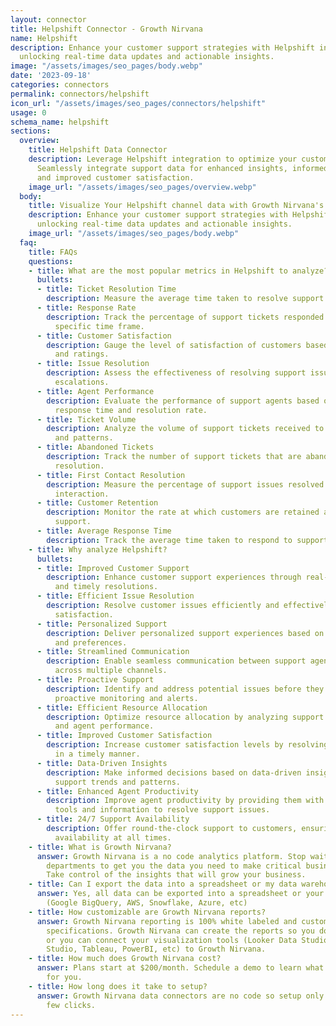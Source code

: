 ```yaml
---
layout: connector
title: Helpshift Connector - Growth Nirvana
name: Helpshift
description: Enhance your customer support strategies with Helpshift integration,
  unlocking real-time data updates and actionable insights.
image: "/assets/images/seo_pages/body.webp"
date: '2023-09-18'
categories: connectors
permalink: connectors/helpshift
icon_url: "/assets/images/seo_pages/connectors/helpshift"
usage: 0
schema_name: helpshift
sections:
  overview:
    title: Helpshift Data Connector
    description: Leverage Helpshift integration to optimize your customer support.
      Seamlessly integrate support data for enhanced insights, informed decisions,
      and improved customer satisfaction.
    image_url: "/assets/images/seo_pages/overview.webp"
  body:
    title: Visualize Your Helpshift channel data with Growth Nirvana's Helpshift Connector
    description: Enhance your customer support strategies with Helpshift integration,
      unlocking real-time data updates and actionable insights.
    image_url: "/assets/images/seo_pages/body.webp"
  faq:
    title: FAQs
    questions:
    - title: What are the most popular metrics in Helpshift to analyze?
      bullets:
      - title: Ticket Resolution Time
        description: Measure the average time taken to resolve support tickets.
      - title: Response Rate
        description: Track the percentage of support tickets responded to within a
          specific time frame.
      - title: Customer Satisfaction
        description: Gauge the level of satisfaction of customers based on feedback
          and ratings.
      - title: Issue Resolution
        description: Assess the effectiveness of resolving support issues and minimizing
          escalations.
      - title: Agent Performance
        description: Evaluate the performance of support agents based on metrics like
          response time and resolution rate.
      - title: Ticket Volume
        description: Analyze the volume of support tickets received to identify trends
          and patterns.
      - title: Abandoned Tickets
        description: Track the number of support tickets that are abandoned without
          resolution.
      - title: First Contact Resolution
        description: Measure the percentage of support issues resolved in a single
          interaction.
      - title: Customer Retention
        description: Monitor the rate at which customers are retained after receiving
          support.
      - title: Average Response Time
        description: Track the average time taken to respond to support tickets.
    - title: Why analyze Helpshift?
      bullets:
      - title: Improved Customer Support
        description: Enhance customer support experiences through real-time insights
          and timely resolutions.
      - title: Efficient Issue Resolution
        description: Resolve customer issues efficiently and effectively to maintain
          satisfaction.
      - title: Personalized Support
        description: Deliver personalized support experiences based on customer data
          and preferences.
      - title: Streamlined Communication
        description: Enable seamless communication between support agents and customers
          across multiple channels.
      - title: Proactive Support
        description: Identify and address potential issues before they escalate through
          proactive monitoring and alerts.
      - title: Efficient Resource Allocation
        description: Optimize resource allocation by analyzing support ticket volumes
          and agent performance.
      - title: Improved Customer Satisfaction
        description: Increase customer satisfaction levels by resolving support issues
          in a timely manner.
      - title: Data-Driven Insights
        description: Make informed decisions based on data-driven insights into customer
          support trends and patterns.
      - title: Enhanced Agent Productivity
        description: Improve agent productivity by providing them with the necessary
          tools and information to resolve support issues.
      - title: 24/7 Support Availability
        description: Offer round-the-clock support to customers, ensuring support
          availability at all times.
    - title: What is Growth Nirvana?
      answer: Growth Nirvana is a no code analytics platform. Stop waiting for other
        departments to get you the data you need to make critical business decisions.
        Take control of the insights that will grow your business.
    - title: Can I export the data into a spreadsheet or my data warehouse?
      answer: Yes, all data can be exported into a spreadsheet or your data warehouse
        (Google BigQuery, AWS, Snowflake, Azure, etc)
    - title: How customizable are Growth Nirvana reports?
      answer: Growth Nirvana reporting is 100% white labeled and customized to your
        specifications. Growth Nirvana can create the reports so you don’t have to
        or you can connect your visualization tools (Looker Data Studio/Google Data
        Studio, Tableau, PowerBI, etc) to Growth Nirvana.
    - title: How much does Growth Nirvana cost?
      answer: Plans start at $200/month. Schedule a demo to learn what plan is best
        for you.
    - title: How long does it take to setup?
      answer: Growth Nirvana data connectors are no code so setup only requires a
        few clicks.
---
```

